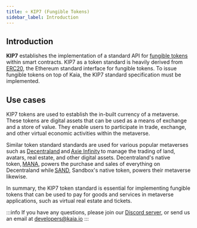 ```yaml
---
title: ⭐ KIP7 (Fungible Tokens)
sidebar_label: Introduction
---
```


## Introduction <a id="KIP7 Introduction"></a>
**KIP7** establishes the implementation of a standard API for [fungible tokens](https://docs.kaia.io/build/smart-contracts/token-standard/#fungible-token-standard-kip-7-) within smart contracts. KIP7 as a token standard is heavily derived from [ERC20](https://eips.ethereum.org/EIPS/eip-20), the Ethereum standard interface for fungible tokens. To issue fungible tokens on top of Kaia, the KIP7 standard specification must be implemented.

## Use cases <a id="KIP7 Usecase"></a>
KIP7 tokens are used to establish the in-built currency of a metaverse. These tokens are digital assets that can be used as a means of exchange and a store of value. They enable users to participate in trade, exchange, and other virtual economic activities within the metaverse. 

Similar token standard standards are used for various popular metaverses such as [Decentraland](https://decentraland.org/) and [Axie Infinity](https://axieinfinity.com/) to manage the trading of land, avatars, real estate, and other digital assets. Decentraland's native token, [MANA](https://coinmarketcap.com/currencies/decentraland/), powers the purchase and sales of everything on Decentraland while [SAND](https://coinmarketcap.com/currencies/the-sandbox/), Sandbox's native token, powers their metaverse likewise. 

In summary, the KIP7 token standard is essential for implementing fungible tokens that can be used to pay for goods and services in metaverse applications, such as virtual real estate and tickets. 

:::info
If you have any questions, please join our [Discord server](https://discord.gg/kaiachain), or send us an email at developers@kaia.io
:::

